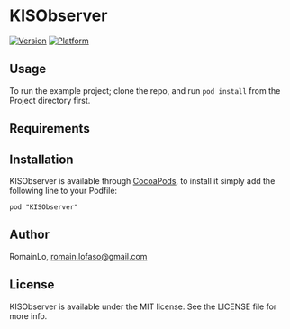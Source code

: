 # KISObserver

[![Version](http://cocoapod-badges.herokuapp.com/v/KISObserver/badge.png)](http://cocoadocs.org/docsets/KISObserver)
[![Platform](http://cocoapod-badges.herokuapp.com/p/KISObserver/badge.png)](http://cocoadocs.org/docsets/KISObserver)

## Usage

To run the example project; clone the repo, and run `pod install` from the Project directory first.

## Requirements

## Installation

KISObserver is available through [CocoaPods](http://cocoapods.org), to install
it simply add the following line to your Podfile:

    pod "KISObserver"

## Author

RomainLo, romain.lofaso@gmail.com

## License

KISObserver is available under the MIT license. See the LICENSE file for more info.

